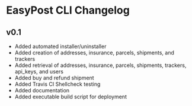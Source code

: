 # EasyPost CLI Changelog

## v0.1
- Added automated installer/uninstaller
- Added creation of addresses, insurance, parcels, shipments, and trackers
- Added retrieval of addresses, insurance, parcels, shipments, trackers, api_keys, and users
- Added buy and refund shipment
- Added Travis CI Shellcheck testing
- Added documentation
- Added executable build script for deployment
